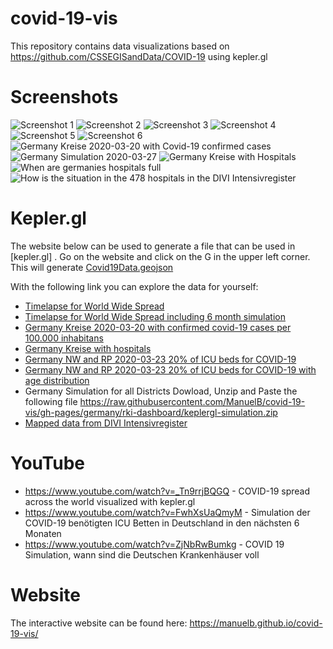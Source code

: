 # covid-19-vis
This repository contains data visualizations based on https://github.com/CSSEGISandData/COVID-19 using kepler.gl

# Screenshots
![Screenshot 1](/screenshots/1.png?raw=true "Screenshot 1")
![Screenshot 2](/screenshots/2.png?raw=true "Screenshot 2")
![Screenshot 3](/screenshots/3.png?raw=true "Screenshot 3")
![Screenshot 4](/screenshots/4.png?raw=true "Screenshot 4")
![Screenshot 5](/screenshots/5.png?raw=true "Screenshot 5")
![Screenshot 6](/screenshots/6.png?raw=true "Screenshot 6")
![Germany Kreise 2020-03-20 with Covid-19 confirmed cases](/germany/rki-dashboard/2020-03-20-RKI-Cases-Landkreise.png?raw=true "Germany Kreise with Covid-19 confirmed cases")
![Germany Simulation 2020-03-27](/germany/rki-dashboard/Germany_Simulation_2020-03-27.png?raw=true "Germany Simulation 2020-03-27")
![Germany Kreise with Hospitals](/germany/kreise_with_hospitals_keplergl.png?raw=true "Germany Kreise with Hospitals")
![When are germanies hospitals full](/simulation/When-are-germanies-hospitals-full.png?raw=true "Germany Hospitals full")
![How is the situation in the 478 hospitals in the DIVI Intensivregister](/germany/divi-intensivregister-scrapper/2020-03-22.png?raw=true "Mapped hospitals from DIVI register")

# Kepler.gl

The website below can be used to generate a file that can be used in [kepler.gl] . Go on the website and click on the G in the upper left corner. This will generate [Covid19Data.geojson](kepler-gl-geojson/Covid19Data.geojson)

With the following link you can explore the data for yourself:
 * [Timelapse for World Wide Spread](https://kepler.gl/demo?mapUrl=https://raw.githubusercontent.com/ManuelB/covid-19-vis/gh-pages/kepler-gl-geojson/keplergl.json)
 * [Timelapse for World Wide Spread including 6 month simulation](https://kepler.gl/demo?mapUrl=https://raw.githubusercontent.com/ManuelB/covid-19-vis/gh-pages/simulation/keplergl.json)
 * [Germany Kreise 2020-03-20 with confirmed covid-19 cases per 100.000 inhabitans](https://kepler.gl/demo?mapUrl=https://raw.githubusercontent.com/ManuelB/covid-19-vis/gh-pages/germany/rki-dashboard/keplergl.json)
 * [Germany Kreise with hospitals](https://kepler.gl/demo?mapUrl=https://raw.githubusercontent.com/ManuelB/covid-19-vis/gh-pages/germany/kreise_with_hospitals_keplergl.json)
 * [Germany NW and RP 2020-03-23 20% of ICU beds for COVID-19](https://kepler.gl/demo?mapUrl=https://raw.githubusercontent.com/ManuelB/covid-19-vis/gh-pages/simulation/RP-NW_Landkreise_Intensivbetten_Strong_Mitigation_keplergl.json)
 * [Germany NW and RP 2020-03-23 20% of ICU beds for COVID-19 with age distribution](https://kepler.gl/demo?mapUrl=https://raw.githubusercontent.com/ManuelB/covid-19-vis/gh-pages/simulation/RP-NW_Landkreise_Intensivbetten_Strong_Mitigation_With_Age_On_District_keplergl.json)
 * Germany Simulation for all Districts Dowload, Unzip and Paste the following file https://raw.githubusercontent.com/ManuelB/covid-19-vis/gh-pages/germany/rki-dashboard/keplergl-simulation.zip
 * [Mapped data from DIVI Intensivregister](https://kepler.gl/demo?mapUrl=https://raw.githubusercontent.com/ManuelB/covid-19-vis/gh-pages/germany/divi-intensivregister-scrapper/keplergl.json)

# YouTube

 * https://www.youtube.com/watch?v=_Tn9rrjBQGQ - COVID-19 spread across the world visualized with kepler.gl
 * https://www.youtube.com/watch?v=FwhXsUaQmyM - Simulation der COVID-19 benötigten ICU Betten in Deutschland in den nächsten 6 Monaten
 * https://www.youtube.com/watch?v=ZjNbRwBumkg - COVID 19 Simulation, wann sind die Deutschen Krankenhäuser voll


# Website

The interactive website can be found here:
https://manuelb.github.io/covid-19-vis/ 
